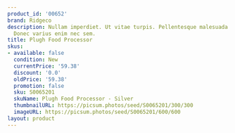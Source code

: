 ```yaml
---
product_id: '00652'
brand: Ridgeco
description: Nullam imperdiet. Ut vitae turpis. Pellentesque malesuada nulla a mi.
  Donec varius enim nec sem.
title: Plugh Food Processor
skus:
- available: false
  condition: New
  currentPrice: '59.38'
  discount: '0.0'
  oldPrice: '59.38'
  promotion: false
  sku: S0065201
  skuName: Plugh Food Processor - Silver
  thumbnailURL: https://picsum.photos/seed/S0065201/300/300
  imageURL: https://picsum.photos/seed/S0065201/600/600
layout: product
---
```

